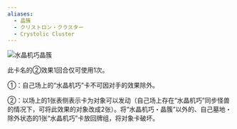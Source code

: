 ```yaml
---
aliases:
  - 晶簇
  - クリストロン・クラスター
  - Crystolic Cluster
---
```

![水晶机巧晶簇](https://cdn.233.momobako.com/ygopro/pics/53829527.jpg)


此卡名的②效果1回合仅可使用1次。

①：自己场上的“水晶机巧”卡不可因对手的效果除外。

②：以场上的1张表侧表示卡为对象可以发动（自己场上存在“水晶机巧”同步怪兽的情况下，可将此效果的对象改成2张）。将“水晶机巧・晶簇”以外的、自己墓地・除外状态的1张“水晶机巧”卡放回牌组，将对象卡破坏。